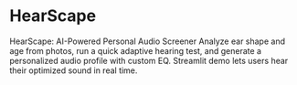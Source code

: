 # HearScape
HearScape: AI-Powered Personal Audio Screener Analyze ear shape and age from photos, run a quick adaptive hearing test, and generate a personalized audio profile with custom EQ. Streamlit demo lets users hear their optimized sound in real time.
